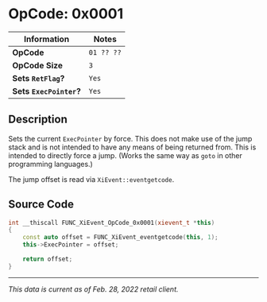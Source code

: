 # OpCode: 0x0001

| Information               | Notes |
|---                        |---    |
| **OpCode**                | `01 ?? ??` |
| **OpCode Size**           | `3`   |
| **Sets `RetFlag`?**       | `Yes` |
| **Sets `ExecPointer`?**   | `Yes` |

## Description

Sets the current `ExecPointer` by force. This does not make use of the jump stack and is not intended to have any means of being returned from. This is intended to directly force a jump. (Works the same way as `goto` in other programming languages.)

The jump offset is read via `XiEvent::eventgetcode`.

## Source Code

```cpp
int __thiscall FUNC_XiEvent_OpCode_0x0001(xievent_t *this)
{
    const auto offset = FUNC_XiEvent_eventgetcode(this, 1);
    this->ExecPointer = offset;

    return offset;
}
```

---

_This data is current as of Feb. 28, 2022 retail client._